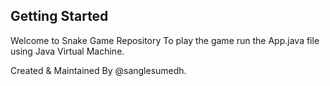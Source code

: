 ## Getting Started

Welcome to Snake Game Repository 
To play the game run the App.java file using Java Virtual Machine.

Created & Maintained By @sanglesumedh.
